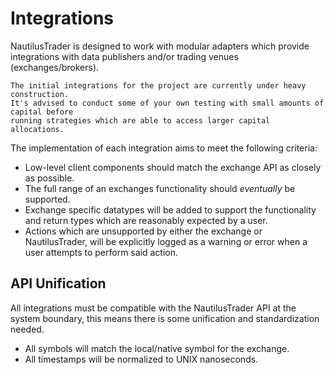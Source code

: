 # Integrations

NautilusTrader is designed to work with modular adapters which provide integrations 
with data publishers and/or trading venues (exchanges/brokers).

```{warning}
The initial integrations for the project are currently under heavy construction. 
It's advised to conduct some of your own testing with small amounts of capital before
running strategies which are able to access larger capital allocations.
```

The implementation of each integration aims to meet the following criteria:

- Low-level client components should match the exchange API as closely as possible.
- The full range of an exchanges functionality should _eventually_ be supported.
- Exchange specific datatypes will be added to support the functionality and return
  types which are reasonably expected by a user.
- Actions which are unsupported by either the exchange or NautilusTrader, will be explicitly logged as
a warning or error when a user attempts to perform said action.

## API Unification
All integrations must be compatible with the NautilusTrader API at the system boundary,
this means there is some unification and standardization needed.

- All symbols will match the local/native symbol for the exchange.
- All timestamps will be normalized to UNIX nanoseconds.
